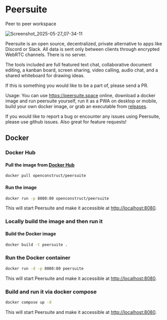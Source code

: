 # Peersuite
Peer to peer workspace

![Screenshot_2025-05-27_07-34-11](https://github.com/user-attachments/assets/6e197eff-dd5a-47dc-b69f-196911286f3b)



Peersuite is an open source, decentralized, private alternative to apps like Discord or Slack.
All data is sent only between clients through encrypted WebRTC channels. There is no server.

The tools included are full featured text chat, collaborative document editing, a kanban board, screen sharing, video calling, audio chat, and a shared whiteboard for drawing ideas.

If this is something you would like to be a part of, please send a PR.

Usage: You can use https://peersuite.space online, download a docker image and run peersuite yourself, run it as a PWA on desktop or mobile, build your own docker image, or grab an executable from [releases](https://github.com/openconstruct/Peersuite/releases). 

If you would like to report a bug or encounter any issues using Peersuite, please use github issues. Also great for feature requests!


## Docker

### Docker Hub

#### Pull the image from [Docker Hub](https://hub.docker.com/repository/docker/openconstruct/peersuite)   
```bash
docker pull openconstruct/peersuite
```    

#### Run the image
```bash
docker run -p 8080:80 openconstruct/peersuite
```

This will start Peersuite and make it accessible at [http://localhost:8080](http://localhost:8080).

### Locally build the image and then run it
#### Build the Docker image
```bash
docker build -t peersuite .
```
### Run the Docker container
```bash
docker run -d -p 8080:80 peersuite
```

This will start Peersuite and make it accessible at [http://localhost:8080](http://localhost:8080).

### Build and run it via docker compose

```bash
docker compose up -d
```

This will start Peersuite and make it accessible at [http://localhost:8080](http://localhost:8080).
